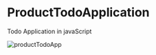 # ProductTodoApplication
Todo Application in javaScript 

![productTodoApp](https://github.com/Luckyhudda/ProductTodoApplication/assets/113304073/de245c00-2dbe-4e0a-8db1-0ac569f7e8b7)
